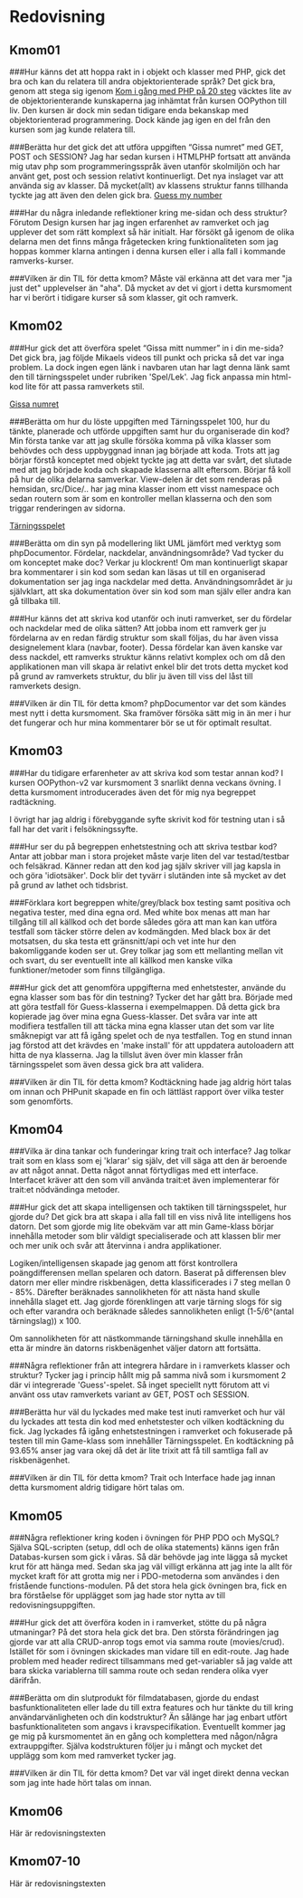 ---
...
Redovisning
=========================



Kmom01
-------------------------

###Hur känns det att hoppa rakt in i objekt och klasser med PHP, gick det bra och kan du relatera till andra objektorienterade språk?
Det gick bra, genom att stega sig igenom [Kom i gång med PHP på 20 steg](https://dbwebb.se/kunskap/kom-i-gang-med-php-pa-20-steg)
väcktes lite av de objektorienterande kunskaperna jag inhämtat från kursen OOPython till liv. Den kursen är dock min sedan tidigare enda bekanskap med objektorienterad
programmering. Dock kände jag igen en del från den kursen som jag kunde relatera till.

###Berätta hur det gick det att utföra uppgiften “Gissa numret” med GET, POST och SESSION?
Jag har sedan kursen i HTMLPHP fortsatt att använda mig utav php som programmeringsspråk även utanför skolmiljön och har använt
get, post och session relativt kontinuerligt. Det nya inslaget var att använda sig av klasser. Då mycket(allt) av klassens struktur
fanns tillhanda tyckte jag att även den delen gick bra. [Guess my number](http://www.student.bth.se/~mahw17/dbwebb-kurser/oophp/me/kmom01/guess/index_get.php)

###Har du några inledande reflektioner kring me-sidan och dess struktur?
Förutom Design kursen har jag ingen erfarenhet av ramverket och jag upplever det som rätt komplext så här initialt.
Har försökt gå igenom de olika delarna men det finns många frågetecken kring funktionaliteten som jag hoppas kommer
klarna antingen i denna kursen eller i alla fall i kommande ramverks-kurser.

###Vilken är din TIL för detta kmom?
Måste väl erkänna att det vara mer "ja just det" upplevelser än "aha". Då mycket av det vi gjort
i detta kursmoment har vi berört i tidigare kurser så som klasser, git och ramverk.

Kmom02
-------------------------

###Hur gick det att överföra spelet “Gissa mitt nummer” in i din me-sida?
Det gick bra, jag följde Mikaels videos till punkt och pricka så det var inga problem.
La dock ingen egen länk i navbaren utan har lagt denna länk samt den till tärningsspelet under rubriken 'Spel/Lek'.
Jag fick anpassa min html-kod lite för att passa ramverkets stil.

[Gissa numret](gissa)

###Berätta om hur du löste uppgiften med Tärningsspelet 100, hur du tänkte, planerade och utförde uppgiften samt hur du organiserade din kod?
Min första tanke var att jag skulle försöka komma på vilka klasser som behövdes och dess uppbyggnad innan jag började att koda.
Trots att jag börjar förstå konceptet med objekt tyckte jag att detta var svårt, det slutade med att jag började koda och skapade klasserna allt eftersom.
Börjar få koll på hur de olika delarna samverkar. View-delen är det som renderas på hemsidan, src/Dice/.. har jag mina klasser inom ett visst namespace och sedan
routern som är som en kontroller mellan klasserna och den som triggar renderingen av sidorna.

[Tärningsspelet](dice)

###Berätta om din syn på modellering likt UML jämfört med verktyg som phpDocumentor. Fördelar, nackdelar, användningsområde? Vad tycker du om konceptet make doc?
Verkar ju klockrent! Om man kontinuerligt skapar bra kommentarer i sin kod som sedan kan läsas ut till en organiserad dokumentation ser jag inga nackdelar med detta.
Användningsområdet är ju självklart, att ska dokumentation över sin kod som man själv eller andra kan gå tillbaka till.

###Hur känns det att skriva kod utanför och inuti ramverket, ser du fördelar och nackdelar med de olika sätten?
Att jobba inom ett ramverk ger ju fördelarna av en redan färdig struktur som skall följas, du har även vissa designelement klara (navbar, footer).
Dessa fördelar kan även kanske var dess nackdel, ett ramverks struktur känns relativt komplex och om då den applikationen man vill skapa är relativt
enkel blir det trots detta mycket kod på grund av ramverkets struktur, du blir ju även till viss del låst till ramverkets design.


###Vilken är din TIL för detta kmom?
phpDocumentor var det som kändes mest nytt i detta kursmoment. Ska framöver försöka sätt mig in än mer i hur det fungerar och
hur mina kommentarer bör se ut för optimalt resultat.


Kmom03
-------------------------

###Har du tidigare erfarenheter av att skriva kod som testar annan kod?
I kursen OOPython-v2 var kursmoment 3 snarlikt denna veckans övning. I detta kursmoment
introducerades även det för mig nya begreppet radtäckning.

I övrigt har jag aldrig i förebyggande syfte skrivit kod för testning utan i så fall
har det varit i felsökningssyfte.

###Hur ser du på begreppen enhetstestning och att skriva testbar kod?
Antar att jobbar man i stora projeket måste varje liten del var testad/testbar och felsäkrad.
Känner redan att den kod jag själv skriver vill jag kapsla in och göra 'idiotsäker'. Dock blir
det tyvärr i slutänden inte så mycket av det på grund av lathet och tidsbrist.

###Förklara kort begreppen white/grey/black box testing samt positiva och negativa tester, med dina egna ord.
Med white box menas att man har tillgång till all källkod och det borde således göra att man kan kan utföra testfall som täcker
större delen av kodmängden. Med black box är det motsatsen, du ska testa ett gränsnitt/api och vet inte hur den bakomliggande koden ser ut. Grey tolkar jag
som ett mellanting mellan vit och svart, du ser eventuellt inte all källkod men kanske vilka funktioner/metoder som finns tillgängliga.

###Hur gick det att genomföra uppgifterna med enhetstester, använde du egna klasser som bas för din testning?
Tycker det har gått bra. Började med att göra testfall för Guess-klasserna i exempelmappen. Då detta gick bra kopierade jag över
mina egna Guess-klasser. Det svåra var inte att modifiera testfallen till att täcka mina egna klasser utan det som var lite
småknepigt var att få igång spelet och de nya testfallen. Tog en stund innan jag förstod att det krävdes en 'make install' för att uppdatera
autoloadern  att hitta de nya klasserna. Jag la tillslut även över min klasser från tärningsspelet som även dessa gick bra att validera.

###Vilken är din TIL för detta kmom?
Kodtäckning hade jag aldrig hört talas om innan och PHPunit skapade en fin och lättläst rapport över vilka tester som genomförts.

Kmom04
-------------------------

###Vilka är dina tankar och funderingar kring trait och interface?
Jag tolkar trait som en klass som ej 'klarar' sig själv, det vill säga att den är beroende av
att något annat. Detta något annat förtydligas med ett interface. Interfacet kräver att den som vill
använda trait:et även implementerar för trait:et nödvändinga metoder.

###Hur gick det att skapa intelligensen och taktiken till tärningsspelet, hur gjorde du?
Det gick bra att skapa i alla fall till en viss nivå lite intelligens hos datorn. Det som gjorde mig lite obekväm
var att min Game-klass börjar innehålla metoder som blir väldigt specialiserade och att klassen blir mer och mer
unik och svår att återvinna i andra applikationer.

Logiken/intelligensen skapade jag genom att först kontrollera poängdifferensen mellan spelaren och datorn.
Baserat på differensen blev datorn mer eller mindre riskbenägen, detta klassificerades i 7 steg mellan 0 - 85%.
Därefter beräknades sannolikheten för att nästa hand skulle innehålla slaget ett. Jag gjorde förenklingen
att varje tärning slogs för sig och efter varandra och beräknade således sannolikheten enligt (1-5/6^(antal tärningslag)) x 100.

Om sannolikheten för att nästkommande tärningshand skulle innehålla en etta är mindre än datorns riskbenägenhet väljer datorn att fortsätta.

###Några reflektioner från att integrera hårdare in i ramverkets klasser och struktur?
Tycker jag i princip hållt mig på samma nivå som i kursmoment 2 där vi integrerade 'Guess'-spelet. Så inget speciellt nytt
förutom att vi använt oss utav ramverkets variant av GET, POST och SESSION.

###Berätta hur väl du lyckades med make test inuti ramverket och hur väl du lyckades att testa din kod med enhetstester och vilken kodtäckning du fick.
Jag lyckades få igång enhetstestningen i ramverket och fokuserade på testen till min Game-klass som innehåller Tärningsspelet. En kodtäckning på 93.65% anser jag vara okej
då det är lite trixit att få till samtliga fall av riskbenägenhet.

###Vilken är din TIL för detta kmom?
Trait och Interface hade jag innan detta kursmoment aldrig tidigare hört talas om.


Kmom05
-------------------------

###Några reflektioner kring koden i övningen för PHP PDO och MySQL?
Själva SQL-scripten (setup, ddl och de olika statements) känns igen från Databas-kursen som gick i våras. Så där behövde jag inte lägga så mycket
krut för att hänga med. Sedan ska jag väl villigt erkänna att jag inte la allt för mycket kraft för att grotta mig ner i PDO-metoderna som användes i den fristående
functions-modulen. På det stora hela gick övningen bra, fick en bra förståelse för upplägget som jag hade stor nytta av till redovisningsuppgiften.

###Hur gick det att överföra koden in i ramverket, stötte du på några utmaningar?
På det stora hela gick det bra. Den största förändringen jag gjorde var att alla CRUD-anrop togs emot via samma route (movies/crud). Istället för som i övningen skickades man vidare
till en edit-route. Jag hade problem med header redirect tillsammans med get-variabler så jag valde att bara skicka variablerna till samma route och sedan rendera olika vyer därifrån.

###Berätta om din slutprodukt för filmdatabasen, gjorde du endast basfunktionaliteten eller lade du till extra features och hur tänkte du till kring användarvänligheten och din kodstruktur?
Än sålänge har jag enbart utfört basfunktionaliteten som angavs i kravspecifikation. Eventuellt kommer jag ge mig på kursmomentet än en gång och komplettera med någon/några extrauppgifter.
Själva kodstrukturen följer ju i mångt och mycket det upplägg som kom med ramverket tycker jag.

###Vilken är din TIL för detta kmom?
Det var väl inget direkt denna veckan som jag inte hade hört talas om innan.


Kmom06
-------------------------

Här är redovisningstexten



Kmom07-10
-------------------------

Här är redovisningstexten
